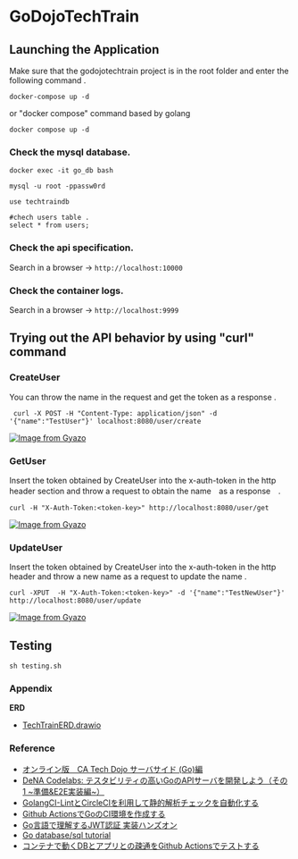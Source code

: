 # GoDojoTechTrain

## Launching the Application
Make sure that the godojotechtrain project is in the root folder and enter the following command .
```
docker-compose up -d
```
or "docker compose" command based by golang
```
docker compose up -d
```
### Check the mysql database.
```
docker exec -it go_db bash

mysql -u root -ppassw0rd

use techtraindb

#chech users table .
select * from users;
```

### Check the api specification.
Search in a browser → `http://localhost:10000`

### Check the container logs.
Search in a browser → `http://localhost:9999`

## Trying out the API behavior by using "curl" command 

### CreateUser
You can throw the name in the request and get the token as a response .
```
 curl -X POST -H "Content-Type: application/json" -d '{"name":"TestUser"}' localhost:8080/user/create
```
[![Image from Gyazo](https://i.gyazo.com/8dd2ceacfb56fdce9c861bf0a79847c8.png)](https://gyazo.com/8dd2ceacfb56fdce9c861bf0a79847c8)

### GetUser
Insert the token obtained by CreateUser into the x-auth-token in the http header section and throw a request to obtain the name　as a response　.
```
curl -H "X-Auth-Token:<token-key>" http://localhost:8080/user/get
```
[![Image from Gyazo](https://i.gyazo.com/83c265f9c1c243773058a3161e5a4c3f.png)](https://gyazo.com/83c265f9c1c243773058a3161e5a4c3f)
### UpdateUser
Insert the token obtained by CreateUser into the x-auth-token in the http header and throw a new name as a request to update the name .

```
curl -XPUT  -H "X-Auth-Token:<token-key>" -d '{"name":"TestNewUser"}' http://localhost:8080/user/update 
```

[![Image from Gyazo](https://i.gyazo.com/7b337faf2602fc828cbac398ff666fdf.png)](https://gyazo.com/7b337faf2602fc828cbac398ff666fdf)

## Testing

```
sh testing.sh 
```


### Appendix

**ERD**
- [TechTrainERD.drawio](https://drive.google.com/file/d/1eJ9z5BW58hKN4MKJkjldIqqWgjXTSEEe/view?usp=sharing)

### Reference
- [オンライン版　CA Tech Dojo サーバサイド (Go)編](https://techbowl.co.jp/techtrain/missions/12)
- [DeNA Codelabs: テスタビリティの高いGoのAPIサーバを開発しよう（その1 ~準備&E2E実装編~）](https://dena.github.io/codelabs/testable-architecture-with-go-part1/#0)
- [GolangCI-LintとCircleCIを利用して静的解析チェックを自動化する](https://blog.mmmcorp.co.jp/blog/2021/01/10/golangci-lint-circleci/)
- [Github ActionsでGoのCI環境を作成する](https://blog.mmmcorp.co.jp/blog/2021/01/10/golangci-lint-circleci/)
- [Go言語で理解するJWT認証 実装ハンズオン](https://qiita.com/po3rin/items/740445d21487dfcb5d9f)
- [Go database/sql tutorial](http://go-database-sql.org/index.html)
- [コンテナで動くDBとアプリとの疎通をGithub Actionsでテストする](https://times.hrbrain.co.jp/entry/test-using-container-on-github-actions)